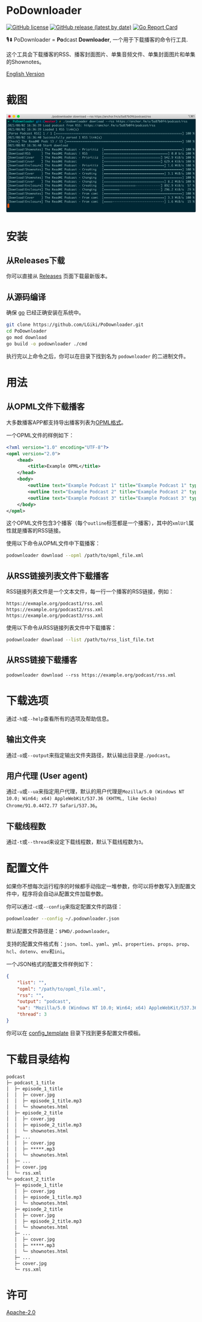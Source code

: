 # PoDownloader

[![GitHub license](https://img.shields.io/github/license/LGiki/PoDownloader?style=flat-square)](https://github.com/LGiki/PoDownloader) [![GitHub release (latest by date)](https://img.shields.io/github/v/release/LGiki/PoDownloader?style=flat-square)](https://github.com/LGiki/PoDownloader/releases) [![Go Report Card](https://goreportcard.com/badge/github.com/LGiki/PoDownloader)](https://goreportcard.com/report/github.com/LGiki/PoDownloader)

🎙️⬇️ PoDownloader = **Po**dcast **Downloader**, 一个用于下载播客的命令行工具.

这个工具会下载播客的RSS、播客封面图片、单集音频文件、单集封面图片和单集的Shownotes。

[English Version](https://github.com/LGiki/PoDownloader/blob/master/README.md)

# 截图

![](https://raw.githubusercontent.com/LGiki/PoDownloader/master/screenshot/screenshot.png)

# 安装

## 从Releases下载

你可以直接从 [Releases](https://github.com/LGiki/PoDownloader/releases) 页面下载最新版本。

## 从源码编译

确保 [go](https://golang.org/) 已经正确安装在系统中。

```bash
git clone https://github.com/LGiki/PoDownloader.git
cd PoDownloader
go mod download
go build -o podownloader ./cmd
```

执行完以上命令之后，你可以在目录下找到名为 `podownloader` 的二进制文件。

# 用法

## 从OPML文件下载播客

大多数播客APP都支持导出播客列表为[OPML格式](https://en.wikipedia.org/wiki/OPML)。

一个OPML文件的样例如下：

```xml
<?xml version="1.0" encoding="UTF-8"?>
<opml version="2.0">
    <head>
        <title>Example OPML</title>
    </head>
    <body>
        <outline text="Example Podcast 1" title="Example Podcast 1" type="rss" xmlUrl="https://exmaple.org/podcast1/rss.xml" />
        <outline text="Example Podcast 2" title="Example Podcast 2" type="rss" xmlUrl="https://exmaple.org/podcast2/rss.xml" />
        <outline text="Example Podcast 3" title="Example Podcast 3" type="rss" xmlUrl="https://exmaple.org/podcast3/rss.xml" />
    </body>
</opml>
```

这个OPML文件包含3个播客（每个`outline`标签都是一个播客），其中的`xmlUrl`属性就是播客的RSS链接。

使用以下命令从OPML文件中下载播客：

```bash
podownloader download --opml /path/to/opml_file.xml
```

## 从RSS链接列表文件下载播客

RSS链接列表文件是一个文本文件，每一行一个播客的RSS链接，例如：

```
https://exmaple.org/podcast1/rss.xml
https://example.org/podcast2/rss.xml
https://example.org/podcast3/rss.xml
```

使用以下命令从RSS链接列表文件中下载播客：

```bash
podownloader download --list /path/to/rss_list_file.txt
```

## 从RSS链接下载播客

```
podownloader download --rss https://example.org/podcast/rss.xml
```

# 下载选项

通过`-h`或`--help`查看所有的选项及帮助信息。

## 输出文件夹

通过`-o`或`--output`来指定输出文件夹路径，默认输出目录是`./podcast`。

## 用户代理 (User agent)

通过`-u`或`--ua`来指定用户代理，默认的用户代理是`Mozilla/5.0 (Windows NT 10.0; Win64; x64) AppleWebKit/537.36 (KHTML, like Gecko) Chrome/91.0.4472.77 Safari/537.36`。

## 下载线程数

通过`-t`或`--thread`来设定下载线程数，默认下载线程数为`3`。

# 配置文件

如果你不想每次运行程序的时候都手动指定一堆参数，你可以将参数写入到配置文件中，程序将会自动从配置文件加载参数。

你可以通过`-c`或`--config`来指定配置文件的路径：

```bash
podownloader --config ~/.podownloader.json
```

默认配置文件路径是：`$PWD/.podownloader`。

支持的配置文件格式有：`json`、`toml`、`yaml`、`yml`、`properties`、`props`、`prop`、`hcl`、`dotenv`、`env`和`ini`。

一个JSON格式的配置文件样例如下：

```json
{
    "list": "",
    "opml": "/path/to/opml_file.xml",
    "rss": "",
    "output": "podcast",
    "ua": "Mozilla/5.0 (Windows NT 10.0; Win64; x64) AppleWebKit/537.36 (KHTML, like Gecko) Chrome/91.0.4472.77 Safari/537.36",
    "thread": 3
}
```

你可以在 [config_template](https://github.com/LGiki/PoDownloader/tree/master/config_template) 目录下找到更多配置文件模板。

# 下载目录结构

```
podcast
├─ podcast_1_title
│  ├─ episode_1_title
│  │  ├─ cover.jpg
│  │  ├─ episode_1_title.mp3
│  │  └─ shownotes.html
│  ├─ episode_2_title
│  │  ├─ cover.jpg
│  │  ├─ episode_2_title.mp3
│  │  └─ shownotes.html
│  ├─ ...
│  │  ├─ cover.jpg
│  │  ├─ *****.mp3
│  │  └─ shownotes.html
│  ├─ ...
│  ├─ cover.jpg
│  └─ rss.xml
└─ podcast_2_title
   ├─ episode_1_title
   │  ├─ cover.jpg
   │  ├─ episode_1_title.mp3
   │  └─ shownotes.html
   ├─ episode_2_title
   │  ├─ cover.jpg
   │  ├─ episode_2_title.mp3
   │  └─ shownotes.html
   ├─ ...
   │  ├─ cover.jpg
   │  ├─ *****.mp3
   │  └─ shownotes.html
   ├─ ...
   ├─ cover.jpg
   └─ rss.xml
```

# 许可

[Apache-2.0](https://github.com/LGiki/PoDownloader/blob/master/LICENSE)